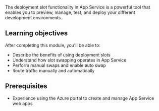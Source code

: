 
The deployment slot functionality in App Service is a powerful tool that enables you to preview, manage, test, and deploy your different development environments. 

## Learning objectives

After completing this module, you'll be able to:

* Describe the benefits of using deployment slots
* Understand how slot swapping operates in App Service
* Perform manual swaps and enable auto swap
* Route traffic manually and automatically


## Prerequisites

* Experience using the Azure portal to create and manage App Service web apps
